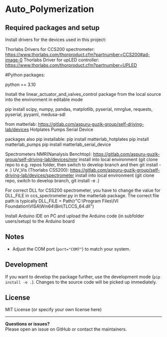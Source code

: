 # Auto_Polymerization




## Required packages and setup


Install drivers for the devices used in this project:

Thorlabs Drivers for CCS200 spectrometer: https://www.thorlabs.com/thorproduct.cfm?partnumber=CCS200#ad-image-0 
Thorlabs Driver for upLED controller: https://www.thorlabs.com/thorproduct.cfm?partnumber=UPLED 


#Python packages:

python == 3.10

Install the linear_actuator_and_valves_control package from the local source into the environment in editable mode

pip install scipy, numpy, pandas, matplotlib, pyserial, nmrglue, requests, pyserial, pyyaml, medusa-sdl 

from matterlab:
https://gitlab.com/aspuru-guzik-group/self-driving-lab/devices
Hotplates
Pumps
Serial Device

packages also pip installable: 
pip install matterlab_hotplates
pip install matterlab_pumps
pip install matterlab_serial_device

Spectrometers
NMR(Nanalysis Benchtop): https://gitlab.com/aspuru-guzik-group/self-driving-lab/devices/nmr install into local environment (git clone repo to e.g. repos folder, then switch to develop branch and then git install -e .)
UV_Vis (Thorlabs CSS200): https://gitlab.com/aspuru-guzik-group/self-driving-lab/devices/spectrometer install into local environment (git clone repo, switch to develop branch, git install -e .)




For correct DLL for CSS200 spectrometer, you have to change the value for DLL_FILE in ccs_spectrometer.py in the matterlab package.
The correct file path is typically DLL_FILE = Path(r"C:\Program Files\IVI Foundation\VISA\Win64\Bin\TLCCS_64.dll")

Install Arduino IDE on PC and upload the Arduino code (in subfolder users/setup) to the Arduino board

## Notes
- Adjust the COM port (`port="COM7"`) to match your system.


## Development

If you want to develop the package further, use the development mode (`pip install -e .`). Changes to the source code will be picked up immediately.

## License
MIT License (or specify your own license here)

---

**Questions or issues?**  
Please open an issue on GitHub or contact the maintainers.
